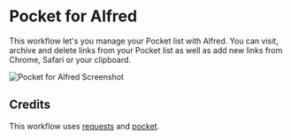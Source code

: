 Pocket for Alfred
==============

This workflow let's you manage your Pocket list with Alfred.
You can visit, archive and delete links from your Pocket list as well as add new links from Chrome, Safari or your clipboard.

![Pocket for Alfred Screenshot](https://raw.github.com/fniephaus/alfred-pocket/master/screenshot.gif)


## Credits

This workflow uses [requests](https://github.com/kennethreitz/requests) and [pocket](https://github.com/tapanpandita/pocket).